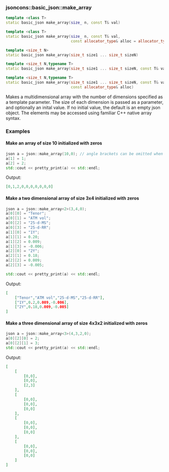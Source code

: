### jsoncons::basic_json::make_array

```c++
template <class T>
static basic_json make_array(size_ n, const T& val)

template <class T>
static basic_json make_array(size_ n, const T& val, 
                             const allocator_type& alloc = allocator_type())

template <size_t N>
static basic_json make_array(size_t size1 ... size_t sizeN)

template <size_t N,typename T>
static basic_json make_array(size_t size1 ... size_t sizeN, const T& val)

template <size_t N,typename T>
static basic_json make_array(size_t size1 ... size_t sizeN, const T& val, 
                             const allocator_type& alloc)
```
Makes a multidimensional array with the number of dimensions specified as a template parameter. The size of each dimension is passed as a parameter, and optionally an inital value. If no initial value, the default is an empty json object. The elements may be accessed using familiar C++ native array syntax.

### Examples

#### Make an array of size 10 initialized with zeros
```c++
json a = json::make_array(10,0); // angle brackets can be omitted when N = 1
a[1] = 1;
a[2] = 2;
std::cout << pretty_print(a) << std::endl;
```
Output:
```json
[0,1,2,0,0,0,0,0,0,0]
```
#### Make a two dimensional array of size 3x4 initialized with zeros
```c++
json a = json::make_array<2>(3,4,0);
a[0][0] = "Tenor";
a[0][1] = "ATM vol";
a[0][2] = "25-d-MS";
a[0][3] = "25-d-RR";
a[1][0] = "1Y";
a[1][1] = 0.20;
a[1][2] = 0.009;
a[1][3] = -0.006;
a[2][0] = "2Y";
a[2][1] = 0.18;
a[2][2] = 0.009;
a[2][3] = -0.005;

std::cout << pretty_print(a) << std::endl;
```
Output:
```json
[
    ["Tenor","ATM vol","25-d-MS","25-d-RR"],
    ["1Y",0.2,0.009,-0.006],
    ["2Y",0.18,0.009,-0.005]
]
```
#### Make a three dimensional array of size 4x3x2 initialized with zeros
```c++
json a = json::make_array<3>(4,3,2,0);
a[0][2][0] = 2;
a[0][2][1] = 3;
std::cout << pretty_print(a) << std::endl;
```
Output:
```json
[
    [
        [0,0],
        [0,0],
        [2,3]
    ],
    [
        [0,0],
        [0,0],
        [0,0]
    ],
    [
        [0,0],
        [0,0],
        [0,0]
    ],
    [
        [0,0],
        [0,0],
        [0,0]
    ]
]
```

